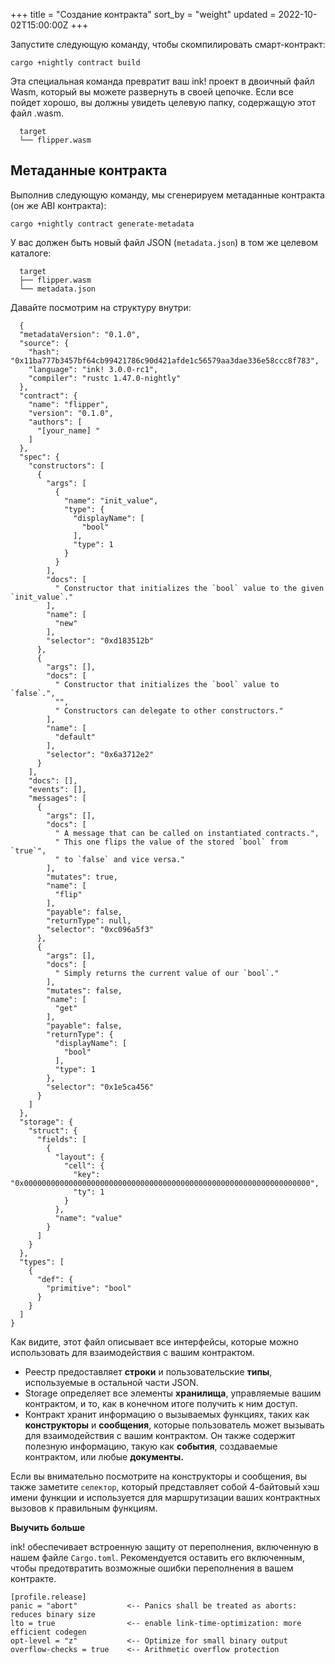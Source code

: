 +++
title = "Создание контракта"
sort_by = "weight"
updated = 2022-10-02T15:00:00Z
+++

Запустите следующую команду, чтобы скомпилировать смарт-контракт:

```
cargo +nightly contract build
```

Эта специальная команда превратит ваш ink! проект в двоичный файл Wasm, который вы можете развернуть в своей цепочке. Если все пойдет хорошо, вы должны увидеть целевую папку, содержащую этот файл .wasm.

```
  target
  └── flipper.wasm
```

## Метаданные контракта

Выполнив следующую команду, мы сгенерируем метаданные контракта \(он же ABI контракта\):

```
cargo +nightly contract generate-metadata
```

У вас должен быть новый файл JSON \(`metadata.json`\) в том же целевом каталоге:

```
  target
  ├── flipper.wasm
  └── metadata.json
```

Давайте посмотрим на структуру внутри:

```
  {
  "metadataVersion": "0.1.0",
  "source": {
    "hash": "0x11ba777b3457bf64cb99421786c90d421afde1c56579aa3dae336e58ccc8f783",
    "language": "ink! 3.0.0-rc1",
    "compiler": "rustc 1.47.0-nightly"
  },
  "contract": {
    "name": "flipper",
    "version": "0.1.0",
    "authors": [
      "[your_name] "
    ]
  },
  "spec": {
    "constructors": [
      {
        "args": [
          {
            "name": "init_value",
            "type": {
              "displayName": [
                "bool"
              ],
              "type": 1
            }
          }
        ],
        "docs": [
          " Constructor that initializes the `bool` value to the given `init_value`."
        ],
        "name": [
          "new"
        ],
        "selector": "0xd183512b"
      },
      {
        "args": [],
        "docs": [
          " Constructor that initializes the `bool` value to `false`.",
          "",
          " Constructors can delegate to other constructors."
        ],
        "name": [
          "default"
        ],
        "selector": "0x6a3712e2"
      }
    ],
    "docs": [],
    "events": [],
    "messages": [
      {
        "args": [],
        "docs": [
          " A message that can be called on instantiated contracts.",
          " This one flips the value of the stored `bool` from `true`",
          " to `false` and vice versa."
        ],
        "mutates": true,
        "name": [
          "flip"
        ],
        "payable": false,
        "returnType": null,
        "selector": "0xc096a5f3"
      },
      {
        "args": [],
        "docs": [
          " Simply returns the current value of our `bool`."
        ],
        "mutates": false,
        "name": [
          "get"
        ],
        "payable": false,
        "returnType": {
          "displayName": [
            "bool"
          ],
          "type": 1
        },
        "selector": "0x1e5ca456"
      }
    ]
  },
  "storage": {
    "struct": {
      "fields": [
        {
          "layout": {
            "cell": {
              "key": "0x0000000000000000000000000000000000000000000000000000000000000000",
              "ty": 1
            }
          },
          "name": "value"
        }
      ]
    }
  },
  "types": [
    {
      "def": {
        "primitive": "bool"
      }
    }
  ]
}
```

Как видите, этот файл описывает все интерфейсы, которые можно использовать для взаимодействия с вашим контрактом.

- Реестр предоставляет **строки** и пользовательские **типы**, используемые в остальной части JSON.
- Storage определяет все элементы **хранилища**, управляемые вашим контрактом, и то, как в конечном итоге получить к ним доступ.
- Контракт хранит информацию о вызываемых функциях, таких как **конструкторы** и **сообщения**, которые пользователь может вызывать для взаимодействия с вашим контрактом. Он также содержит полезную информацию, такую как **события**, создаваемые контрактом, или любые **документы.**

Если вы внимательно посмотрите на конструкторы и сообщения, вы также заметите `селектор`, который представляет собой 4-байтовый хэш имени функции и используется для маршрутизации ваших контрактных вызовов к правильным функциям.

**Выучить больше**

ink! обеспечивает встроенную защиту от переполнения, включенную в нашем файле `Cargo.toml`. Рекомендуется оставить его включенным, чтобы предотвратить возможные ошибки переполнения в вашем контракте.

```
[profile.release]
panic = "abort"           <-- Panics shall be treated as aborts: reduces binary size
lto = true                <-- enable link-time-optimization: more efficient codegen
opt-level = "z"           <-- Optimize for small binary output
overflow-checks = true    <-- Arithmetic overflow protection
```
